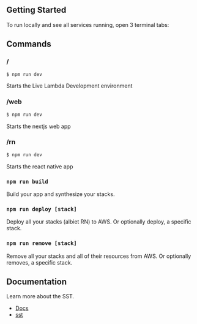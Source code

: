 ## Getting Started

To run locally and see all services running, open 3 terminal tabs:

## Commands

### /

```bash
$ npm run dev
```

Starts the Live Lambda Development environment

### /web

```bash
$ npm run dev
```

Starts the nextjs web app

### /rn

```bash
$ npm run dev
```

Starts the react native app

### `npm run build`

Build your app and synthesize your stacks.

### `npm run deploy [stack]`

Deploy all your stacks (albiet RN) to AWS. Or optionally deploy, a specific stack.

### `npm run remove [stack]`

Remove all your stacks and all of their resources from AWS. Or optionally removes, a specific stack.

## Documentation

Learn more about the SST.

- [Docs](https://docs.sst.dev/)
- [sst](https://docs.sst.dev/packages/sst)
